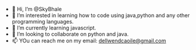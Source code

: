 - 👋 Hi, I’m @SkyBhale
- 👀 I’m interested in learning how to code using java,python and any other programming languages.
- 🌱 I’m currently learning javascript.
- 💞️ I’m looking to collaborate on python and java.
- 📫 YOu can reach me on my email: dellwendcaoile@gmail.com

<!---
SkyBhale/SkyBhale is a ✨ special ✨ repository because its `README.md` (this file) appears on your GitHub profile.
You can click the Preview link to take a look at your changes.
--->
